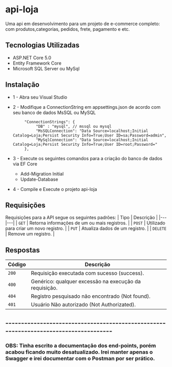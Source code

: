 # api-loja
Uma api em desenvolvimento para um projeto de e-commerce completo: com produtos,categorias, pedidos, frete, pagamento e etc.


## Tecnologias Utilizadas

 + ASP.NET Core 5.0
 + Entity Framework Core
 + Microsoft SQL Server ou MySql
## Instalação
 + 1 - Abra seu Visual Studio
 + 2 - Modifique a ConnectionString em appsettings.json de acordo com seu banco de dados MsSQL ou MySQL

            "ConnectionStrings": {       
                 "DB" : "mysql", // mssql ou mysql
                 "MsSQLConnection": "Data Source=localhost;Initial Catalog=Loja;Persist Security Info=True;User ID=sa;Password=admin",
                 "MySqlConnection": "Data Source=localhost;Initial Catalog=Loja;Persist Security Info=True;User ID=root;Password="
            },

 + 3 - Execute os seguintes comandos para a criação do banco de dados via EF Core
    + Add-Migration Initial
    + Update-Database
 + 4 - Compile e Execute o projeto api-loja


## Requisições
Requisições para a API segue os seguintes padrões:
| Tipo | Descrição |
|---|---|
| `GET` | Retorna informações de um ou mais registros. |
| `POST` | Utilizado para criar um novo registro. |
| `PUT` | Atualiza dados de um registro. |
| `DELETE` | Remove um registro. |

## Respostas

| Código | Descrição |
|---|---|
| `200` | Requisição executada com sucesso (success).|
| `400` | Genérico: qualquer excessão na execução da requisição.|
| `404` | Registro pesquisado não encontrado (Not found).|
| `401` | Usuário Não autorizado (Not Authorizated).|
## -------------------------------------------------------------------------------------
### OBS: Tinha escrito a documentação dos end-points, porém acabou ficando muito desatualizado. Irei manter apenas o Swagger e irei documentar com o Postman por ser prático.
